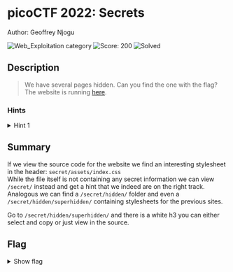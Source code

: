 # picoCTF 2022: Secrets

Author: Geoffrey Njogu

![Web_Exploitation category](https://img.shields.io/badge/category-Web_Exploitation-red.svg)
![Score: 200](https://img.shields.io/badge/Score-200-brightgreen.svg)
![Solved](https://img.shields.io/badge/Solved-During_Competition-brightgreen.svg)

## Description
> We have several pages hidden. Can you find the one with the flag?   
> The website is running [here](http://saturn.picoctf.net:49810/).  

<!--Artifact Files:
* [Artifact1]()
* [Artifact2]()
-->

### Hints

<details><summary>Hint 1</summary>
folders folders folders
</details>

## Summary

If we view the source code for the website we find an interesting stylesheet in the header: `secret/assets/index.css`  
While the file itself is not containing any secret information we can view `/secret/` instead and get a hint that we indeed are on the right track.  
Analogous we can find a `/secret/hidden/` folder and even a `/secret/hidden/superhidden/` containing stylesheets for the previous sites.

Go to `/secret/hidden/superhidden/` and there is a white h3 you can either select and copy or just view in the source.

## Flag

<details><summary>Show flag</summary>

```
picoCTF{succ3ss_@h3n1c@10n_08de81e4}
 ```

</details>
